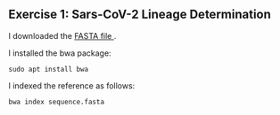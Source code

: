 ## Exercise 1: Sars-CoV-2 Lineage Determination

I downloaded the [FASTA file ]( https://www.ncbi.nlm.nih.gov/nuccore/NC_045512.2?report=fasta ).

I installed the bwa package:

`sudo apt install bwa`

I indexed the reference as follows: 

`bwa index sequence.fasta`

